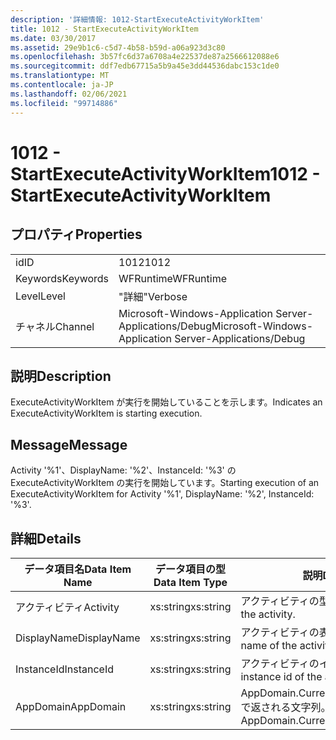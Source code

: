 ```yaml
---
description: '詳細情報: 1012-StartExecuteActivityWorkItem'
title: 1012 - StartExecuteActivityWorkItem
ms.date: 03/30/2017
ms.assetid: 29e9b1c6-c5d7-4b58-b59d-a06a923d3c80
ms.openlocfilehash: 3b57fc6d37a6708a4e22537de87a2566612088e6
ms.sourcegitcommit: ddf7edb67715a5b9a45e3dd44536dabc153c1de0
ms.translationtype: MT
ms.contentlocale: ja-JP
ms.lasthandoff: 02/06/2021
ms.locfileid: "99714886"
---
```

# <a name="1012---startexecuteactivityworkitem"></a><span data-ttu-id="af17c-103">1012 - StartExecuteActivityWorkItem</span><span class="sxs-lookup"><span data-stu-id="af17c-103">1012 - StartExecuteActivityWorkItem</span></span>

## <a name="properties"></a><span data-ttu-id="af17c-104">プロパティ</span><span class="sxs-lookup"><span data-stu-id="af17c-104">Properties</span></span>  
  
|||  
|-|-|  
|<span data-ttu-id="af17c-105">id</span><span class="sxs-lookup"><span data-stu-id="af17c-105">ID</span></span>|<span data-ttu-id="af17c-106">1012</span><span class="sxs-lookup"><span data-stu-id="af17c-106">1012</span></span>|  
|<span data-ttu-id="af17c-107">Keywords</span><span class="sxs-lookup"><span data-stu-id="af17c-107">Keywords</span></span>|<span data-ttu-id="af17c-108">WFRuntime</span><span class="sxs-lookup"><span data-stu-id="af17c-108">WFRuntime</span></span>|  
|<span data-ttu-id="af17c-109">Level</span><span class="sxs-lookup"><span data-stu-id="af17c-109">Level</span></span>|<span data-ttu-id="af17c-110">"詳細"</span><span class="sxs-lookup"><span data-stu-id="af17c-110">Verbose</span></span>|  
|<span data-ttu-id="af17c-111">チャネル</span><span class="sxs-lookup"><span data-stu-id="af17c-111">Channel</span></span>|<span data-ttu-id="af17c-112">Microsoft-Windows-Application Server-Applications/Debug</span><span class="sxs-lookup"><span data-stu-id="af17c-112">Microsoft-Windows-Application Server-Applications/Debug</span></span>|  
  
## <a name="description"></a><span data-ttu-id="af17c-113">説明</span><span class="sxs-lookup"><span data-stu-id="af17c-113">Description</span></span>  

 <span data-ttu-id="af17c-114">ExecuteActivityWorkItem が実行を開始していることを示します。</span><span class="sxs-lookup"><span data-stu-id="af17c-114">Indicates an ExecuteActivityWorkItem is starting execution.</span></span>  
  
## <a name="message"></a><span data-ttu-id="af17c-115">Message</span><span class="sxs-lookup"><span data-stu-id="af17c-115">Message</span></span>  

 <span data-ttu-id="af17c-116">Activity '%1'、DisplayName: '%2'、InstanceId: '%3' の ExecuteActivityWorkItem の実行を開始しています。</span><span class="sxs-lookup"><span data-stu-id="af17c-116">Starting execution of an ExecuteActivityWorkItem for Activity '%1', DisplayName: '%2', InstanceId: '%3'.</span></span>  
  
## <a name="details"></a><span data-ttu-id="af17c-117">詳細</span><span class="sxs-lookup"><span data-stu-id="af17c-117">Details</span></span>  
  
|<span data-ttu-id="af17c-118">データ項目名</span><span class="sxs-lookup"><span data-stu-id="af17c-118">Data Item Name</span></span>|<span data-ttu-id="af17c-119">データ項目の型</span><span class="sxs-lookup"><span data-stu-id="af17c-119">Data Item Type</span></span>|<span data-ttu-id="af17c-120">説明</span><span class="sxs-lookup"><span data-stu-id="af17c-120">Description</span></span>|  
|--------------------|--------------------|-----------------|  
|<span data-ttu-id="af17c-121">アクティビティ</span><span class="sxs-lookup"><span data-stu-id="af17c-121">Activity</span></span>|<span data-ttu-id="af17c-122">xs:string</span><span class="sxs-lookup"><span data-stu-id="af17c-122">xs:string</span></span>|<span data-ttu-id="af17c-123">アクティビティの型名。</span><span class="sxs-lookup"><span data-stu-id="af17c-123">The type name of the activity.</span></span>|  
|<span data-ttu-id="af17c-124">DisplayName</span><span class="sxs-lookup"><span data-stu-id="af17c-124">DisplayName</span></span>|<span data-ttu-id="af17c-125">xs:string</span><span class="sxs-lookup"><span data-stu-id="af17c-125">xs:string</span></span>|<span data-ttu-id="af17c-126">アクティビティの表示名。</span><span class="sxs-lookup"><span data-stu-id="af17c-126">The display name of the activity.</span></span>|  
|<span data-ttu-id="af17c-127">InstanceId</span><span class="sxs-lookup"><span data-stu-id="af17c-127">InstanceId</span></span>|<span data-ttu-id="af17c-128">xs:string</span><span class="sxs-lookup"><span data-stu-id="af17c-128">xs:string</span></span>|<span data-ttu-id="af17c-129">アクティビティのインスタンス ID。</span><span class="sxs-lookup"><span data-stu-id="af17c-129">The instance id of the activity.</span></span>|  
|<span data-ttu-id="af17c-130">AppDomain</span><span class="sxs-lookup"><span data-stu-id="af17c-130">AppDomain</span></span>|<span data-ttu-id="af17c-131">xs:string</span><span class="sxs-lookup"><span data-stu-id="af17c-131">xs:string</span></span>|<span data-ttu-id="af17c-132">AppDomain.CurrentDomain.FriendlyName で返される文字列。</span><span class="sxs-lookup"><span data-stu-id="af17c-132">The string returned by AppDomain.CurrentDomain.FriendlyName.</span></span>|
